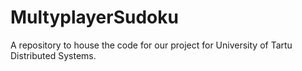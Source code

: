 # MultyplayerSudoku
A repository to house the code for our project for University of Tartu Distributed Systems.
